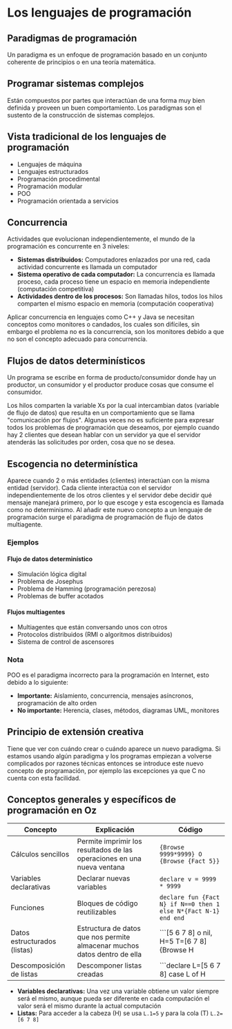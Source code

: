 # Los lenguajes de programación

## Paradigmas de programación
Un paradigma es un enfoque de programación basado en un conjunto coherente de principios o en una teoría matemática.

## Programar sistemas complejos
Están compuestos por partes que interactúan de una forma muy bien definida y proveen un buen comportamiento. Los paradigmas son el sustento de la construcción de sistemas complejos.

## Vista tradicional de los lenguajes de programación
- Lenguajes de máquina
- Lenguajes estructurados
- Programación procedimental
- Programación modular
- POO
- Programación orientada a servicios

## Concurrencia
Actividades que evolucionan independientemente, el mundo de la programación es concurrente en 3 niveles:
- **Sistemas distribuidos:** Computadores enlazados por una red, cada actividad concurrente es llamada un computador
- **Sistema operativo de cada computador:** La concurrencia es llamada proceso, cada proceso tiene un espacio en memoria independiente (computación competitiva)
- **Actividades dentro de los procesos:** Son llamadas hilos, todos los hilos comparten el mismo espacio en memoria (computación cooperativa)

Aplicar concurrencia en lenguajes como C++ y Java se necesitan conceptos como monitores o candados, los cuales son difíciles, sin embargo el problema no es la concurrencia, son los monitores debido a que no son el concepto adecuado para concurrencia.

## Flujos de datos determinísticos
Un programa se escribe en forma de producto/consumidor donde hay un productor, un consumidor y el productor produce cosas que consume el consumidor.

Los hilos comparten la variable Xs por la cual intercambian datos (variable de flujo de datos) que resulta en un comportamiento que se llama "comunicación por flujos". Algunas veces no es suficiente para expresar todos los problemas de programación que deseamos, por ejemplo cuando hay 2 clientes que desean hablar con un servidor ya que el servidor atenderás las solicitudes por orden, cosa que no se desea.

## Escogencia no determinística
Aparece cuando 2 o más entidades (clientes) interactúan con la misma entidad (servidor). Cada cliente interactúa con el servidor independientemente de los otros clientes y el servidor debe decidir qué mensaje manejará primero, por lo que escoge y esta escogencia es llamada como no determinismo. Al añadir este nuevo concepto a un lenguaje de programación surge el paradigma de programación de flujo de datos multiagente.

### Ejemplos
#### Flujo de datos determinístico
- Simulación lógica digital
- Problema de Josephus
- Problema de Hamming (programación perezosa)
- Problemas de buffer acotados

#### Flujos multiagentes
- Multiagentes que están conversando unos con otros
- Protocolos distribuidos (RMI o algoritmos distribuidos)
- Sistema de control de ascensores

### Nota
POO es el paradigma incorrecto para la programación en Internet, esto debido a lo siguiente:
- **Importante:** Aislamiento, concurrencia, mensajes asíncronos, programación de alto orden
- **No importante:** Herencia, clases, métodos, diagramas UML, monitores

## Principio de extensión creativa
Tiene que ver con cuándo crear o cuándo aparece un nuevo paradigma. Si estamos usando algún paradigma y los programas empiezan a volverse complicados por razones técnicas entonces se introduce este nuevo concepto de programación, por ejemplo las excepciones ya que C no cuenta con esta facilidad.

## Conceptos generales y específicos de programación en Oz

| Concepto | Explicación | Código |
|-------------------|--------------|--------------|
| Cálculos sencillos   | Permite imprimir los resultados de las operaciones en una nueva ventana |```{Browse 9999*9999} O {Browse {Fact 5}}```
| Variables declarativas | Declarar nuevas variables |```declare v = 9999 * 9999```
| Funciones | Bloques de código reutilizables |```declare fun {Fact N} if N==0 then 1 else N*{Fact N-1} end end```
| Datos estructurados (listas) | Estructura de datos que nos permite almacenar muchos datos dentro de ella |```[5 6 7 8] o nil, H=5 T=[6 7 8] {Browse H|T}```
| Descomposición de listas | Descomponer listas creadas |```declare L=[5 6 7 8] case L of H|T then {Browse H} {Browse T} end```


- **Variables declarativas:** Una vez una variable obtiene un valor siempre será el mismo, aunque pueda ser diferente en cada computación el valor será el mismo durante la actual computación
- **Listas:** Para acceder a la cabeza (H) se usa ```L.1=5``` y para la cola (T) ```L.2=[6 7 8]```